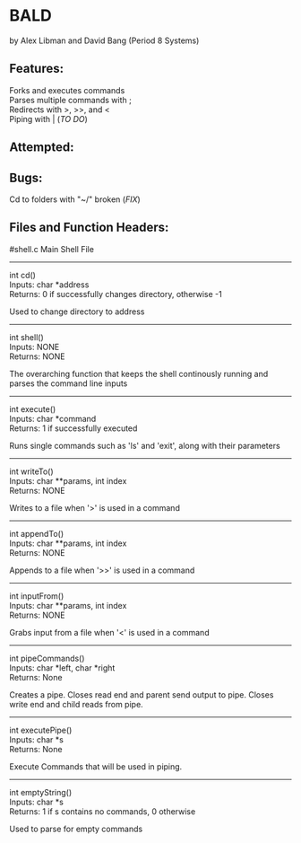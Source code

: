 BALD
============
by Alex Libman and David Bang (Period 8 Systems)

## Features:
Forks and executes commands<br>
Parses multiple commands with ;<br>
Redirects with >, >>, and <<br>
Piping with | (*TO DO*)<br>

## Attempted:

## Bugs:
Cd to folders with "~/" broken (*FIX*)<br>

## Files and Function Headers:
#shell.c
Main Shell File
_______________
int cd()<br>
Inputs: char *address<br>
Returns: 0 if successfully changes directory, otherwise -1<br>

Used to change directory to address<br>
_______________
int shell()<br>
Inputs: NONE<br>
Returns: NONE<br>

The overarching function that keeps the shell continously running and parses the command line inputs<br>
_______________
int execute()<br>
Inputs: char *command<br>
Returns: 1 if successfully executed<br>

Runs single commands such as 'ls' and 'exit', along with their parameters<br>
_______________
int writeTo()<br>
Inputs: char **params, int index<br>
Returns: NONE<br>

Writes to a file when '>' is used in a command<br>
_______________
int appendTo()<br>
Inputs: char **params, int index<br>
Returns: NONE<br>

Appends to a file when '>>' is used in a command<br>
_______________
int inputFrom()<br>
Inputs: char **params, int index<br>
Returns: NONE<br>

Grabs input from a file when '<' is used in a command<br>
_______________
int pipeCommands()<br>
Inputs: char *left, char *right<br>
Returns: None<br>

Creates a pipe. Closes read end and parent send output to pipe. Closes write end and child reads from pipe.
_______________
int executePipe()<br>
Inputs: char *s<br>
Returns: None<br>

Execute Commands that will be used in piping.
_______________
int emptyString()<br>
Inputs: char *s<br>
Returns: 1 if s contains no commands, 0 otherwise<br>

Used to parse for empty commands<br>
